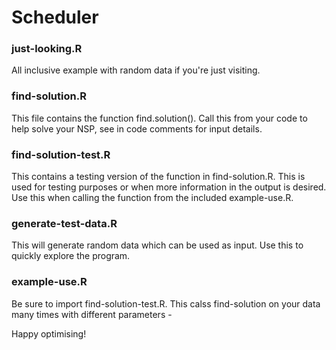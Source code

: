 # Scheduler

### just-looking.R
All inclusive example with random data if you're just visiting.

### find-solution.R 
This file contains the function find.solution().
Call this from your code to help solve your NSP, see in code comments for input details.

### find-solution-test.R 
This contains a testing version of the function in find-solution.R.
This is used for testing purposes or when more information in the output is desired.
Use this when calling the function from the included example-use.R.

### generate-test-data.R 
This will generate random data which can be used as input. Use this to quickly explore the program.

### example-use.R 
Be sure to import find-solution-test.R.
This calss find-solution on your data many times with different parameters - 

Happy optimising!
